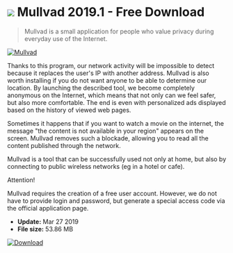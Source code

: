 # ![](https://cdn.softexe.net/static/icon/d/mullvad-8793.png) Mullvad 2019.1 - Free Download

> Mullvad is a small application for people who value privacy during everyday use of the Internet.

[![Mullvad](https://gallery.dpcdn.pl/imgc/Tools/83050/g_-_420x350_1.5_-_xd5866e66-4448-4300-9b00-7e7f863d383d.jpg)](https://softexe.net/win/security-privacy/data-protection/mullvad:hgac.html)

Thanks to this program, our network activity will be impossible to detect because it replaces the user's IP with another address. Mullvad is also worth installing if you do not want anyone to be able to determine our location. By launching the described tool, we become completely anonymous on the Internet, which means that not only can we feel safer, but also more comfortable. The end is even with personalized ads displayed based on the history of viewed web pages.
 
 Sometimes it happens that if you want to watch a movie on the internet, the message "the content is not available in your region" appears on the screen. Mullvad removes such a blockade, allowing you to read all the content published through the network.
 
 Mullvad is a tool that can be successfully used not only at home, but also by connecting to public wireless networks (eg in a hotel or cafe). 
 
 Attention!
 
 Mullvad requires the creation of a free user account. However, we do not have to provide login and password, but generate a special access code via the official application page.


- **Update:** Mar 27 2019
- **File size:** 53.86 MB

[![Download](https://cdn.softexe.net/static/img/download.png)](https://softexe.net/win/security-privacy/data-protection/mullvad:hgac.html)

